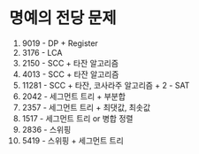 # 명예의 전당 문제

1. 9019 - DP + Register
2. 3176 - LCA
3. 2150 - SCC + 타잔 알고리즘
4. 4013 - SCC + 타잔 알고리즘
5. 11281 - SCC + 타잔, 코사라주 알고리즘 + 2 - SAT
6. 2042 - 세그먼트 트리 + 부분합
7. 2357 - 세그먼트 트리 + 최댓값, 최솟값
8. 1517 - 세그먼트 트리 or 병합 정렬
9. 2836 - 스위핑
10. 5419 - 스위핑 + 세그먼트 트리